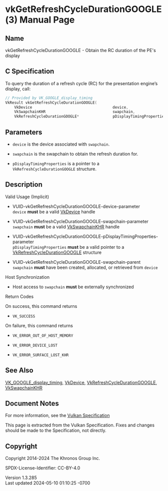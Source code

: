 # vkGetRefreshCycleDurationGOOGLE(3) Manual Page

## Name

vkGetRefreshCycleDurationGOOGLE - Obtain the RC duration of the PE's
display



## <a href="#_c_specification" class="anchor"></a>C Specification

To query the duration of a refresh cycle (RC) for the presentation
engine’s display, call:

``` c
// Provided by VK_GOOGLE_display_timing
VkResult vkGetRefreshCycleDurationGOOGLE(
    VkDevice                                    device,
    VkSwapchainKHR                              swapchain,
    VkRefreshCycleDurationGOOGLE*               pDisplayTimingProperties);
```

## <a href="#_parameters" class="anchor"></a>Parameters

- `device` is the device associated with `swapchain`.

- `swapchain` is the swapchain to obtain the refresh duration for.

- `pDisplayTimingProperties` is a pointer to a
  `VkRefreshCycleDurationGOOGLE` structure.

## <a href="#_description" class="anchor"></a>Description

Valid Usage (Implicit)

- <a href="#VUID-vkGetRefreshCycleDurationGOOGLE-device-parameter"
  id="VUID-vkGetRefreshCycleDurationGOOGLE-device-parameter"></a>
  VUID-vkGetRefreshCycleDurationGOOGLE-device-parameter  
  `device` **must** be a valid [VkDevice](https://registry.khronos.org/vulkan/specs/1.3-extensions/man/html/VkDevice.html) handle

- <a href="#VUID-vkGetRefreshCycleDurationGOOGLE-swapchain-parameter"
  id="VUID-vkGetRefreshCycleDurationGOOGLE-swapchain-parameter"></a>
  VUID-vkGetRefreshCycleDurationGOOGLE-swapchain-parameter  
  `swapchain` **must** be a valid [VkSwapchainKHR](https://registry.khronos.org/vulkan/specs/1.3-extensions/man/html/VkSwapchainKHR.html)
  handle

- <a
  href="#VUID-vkGetRefreshCycleDurationGOOGLE-pDisplayTimingProperties-parameter"
  id="VUID-vkGetRefreshCycleDurationGOOGLE-pDisplayTimingProperties-parameter"></a>
  VUID-vkGetRefreshCycleDurationGOOGLE-pDisplayTimingProperties-parameter  
  `pDisplayTimingProperties` **must** be a valid pointer to a
  [VkRefreshCycleDurationGOOGLE](https://registry.khronos.org/vulkan/specs/1.3-extensions/man/html/VkRefreshCycleDurationGOOGLE.html)
  structure

- <a href="#VUID-vkGetRefreshCycleDurationGOOGLE-swapchain-parent"
  id="VUID-vkGetRefreshCycleDurationGOOGLE-swapchain-parent"></a>
  VUID-vkGetRefreshCycleDurationGOOGLE-swapchain-parent  
  `swapchain` **must** have been created, allocated, or retrieved from
  `device`

Host Synchronization

- Host access to `swapchain` **must** be externally synchronized

Return Codes

On success, this command returns  
- `VK_SUCCESS`

On failure, this command returns  
- `VK_ERROR_OUT_OF_HOST_MEMORY`

- `VK_ERROR_DEVICE_LOST`

- `VK_ERROR_SURFACE_LOST_KHR`

## <a href="#_see_also" class="anchor"></a>See Also

[VK_GOOGLE_display_timing](https://registry.khronos.org/vulkan/specs/1.3-extensions/man/html/VK_GOOGLE_display_timing.html),
[VkDevice](https://registry.khronos.org/vulkan/specs/1.3-extensions/man/html/VkDevice.html),
[VkRefreshCycleDurationGOOGLE](https://registry.khronos.org/vulkan/specs/1.3-extensions/man/html/VkRefreshCycleDurationGOOGLE.html),
[VkSwapchainKHR](https://registry.khronos.org/vulkan/specs/1.3-extensions/man/html/VkSwapchainKHR.html)

## <a href="#_document_notes" class="anchor"></a>Document Notes

For more information, see the <a
href="https://registry.khronos.org/vulkan/specs/1.3-extensions/html/vkspec.html#vkGetRefreshCycleDurationGOOGLE"
target="_blank" rel="noopener">Vulkan Specification</a>

This page is extracted from the Vulkan Specification. Fixes and changes
should be made to the Specification, not directly.

## <a href="#_copyright" class="anchor"></a>Copyright

Copyright 2014-2024 The Khronos Group Inc.

SPDX-License-Identifier: CC-BY-4.0

Version 1.3.285  
Last updated 2024-05-10 01:10:25 -0700
